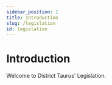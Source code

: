 ```yaml
---
sidebar_position: 1
title: Introduction
slug: /legislation
id: legislation
---
```


# Introduction

Welcome to District Taurus' Legislation.


